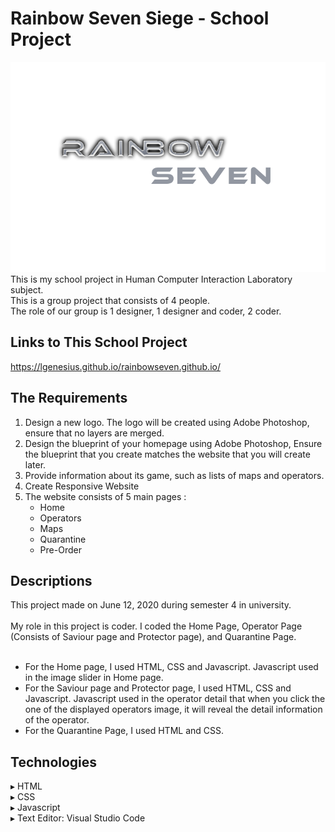 # Rainbow Seven Siege - School Project
<img src="Image/logo.PNG">
This is my school project in Human Computer Interaction Laboratory subject.<br>This is a group project that consists of 4 people.<br>The role of our group is 1 designer, 1 designer and coder, 2 coder.

## Links to This School Project
https://lgenesius.github.io/rainbowseven.github.io/

## The Requirements
<ol>
<li>Design a new logo. The logo will be created using Adobe Photoshop, ensure that no layers are merged.</li>
<li>Design the blueprint of your homepage using Adobe Photoshop, Ensure the blueprint that you create matches the website that you will create later.</li>
<li>Provide information about its game, such as lists of maps and operators.</li>
 <li>Create Responsive Website</li>
<li>The website consists of 5 main pages :
  <ul>
   <li>Home</li>
   <li>Operators</li>
   <li>Maps</li>
   <li>Quarantine</li>
   <li>Pre-Order</li>
</ul>
</ol>

## Descriptions
This project made on June 12, 2020 during semester 4 in university.<br><br>
My role in this project is coder. I coded the Home Page, Operator Page (Consists of Saviour page and Protector page), and Quarantine Page.<br><br>
<ul>
<li>For the Home page, I used HTML, CSS and Javascript. Javascript used in the image slider in Home page.</li>
<li>For the Saviour page and Protector page, I used HTML, CSS and Javascript. Javascript used in the operator detail that when you click the one of the displayed operators image, it will reveal the detail information of the operator.</li>
 <li>For the Quarantine Page, I used HTML and CSS.</li>
</ul>

## Technologies
▸ HTML<br>
▸ CSS<br>
▸ Javascript<br>
▸ Text Editor: Visual Studio Code

 
